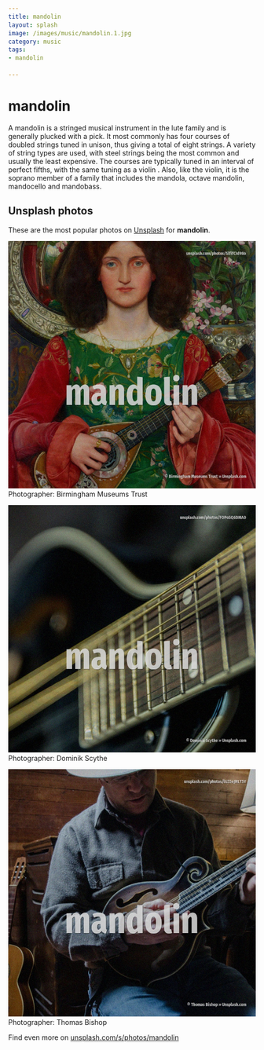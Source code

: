 ```yaml
---
title: mandolin
layout: splash
image: /images/music/mandolin.1.jpg
category: music
tags:
- mandolin

---
```

# mandolin

A mandolin  is a stringed musical instrument in the lute family and is generally plucked with a  pick. It most commonly has four courses of doubled strings tuned in unison, thus giving a total of eight  strings. A variety of string types are used, with steel strings being the most common and usually the least  expensive. The courses are typically tuned in an interval of perfect fifths, with the same tuning as a violin . Also, like the violin, it is the soprano member of a family that includes the mandola, octave  mandolin, mandocello and mandobass. 

 
## Unsplash photos
These are the most popular photos on [Unsplash](https://unsplash.com) for **mandolin**.
 
![mandolin](/images/music/mandolin.1.jpg)
Photographer:  Birmingham Museums Trust
 
![mandolin](/images/music/mandolin.2.jpg)
Photographer:  Dominik Scythe
 
![mandolin](/images/music/mandolin.3.jpg)
Photographer:  Thomas Bishop
 
Find even more on [unsplash.com/s/photos/mandolin](https://unsplash.com/s/photos/mandolin)
 
